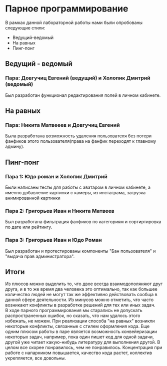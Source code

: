  # Парное программирование
 В рамках данной лабораторной работы нами были опробованы следующие стили:
 * Ведущий-ведомый
 * На равных
 * Пинг-понг

## Ведущий - ведомый
### Пара: Довгучиц Евгений (ведущий) и Холопик Дмитрий (ведомый)
Был разработан функционал редактирования полей в личном кабинете. 

## На равных
### Пара: Никита Матвееев и Довгучиц Евгений
Была разработана возможность удаления пользователя без потери фанфиков этого пользователя(права на фанфик переходят к главному админу).

## Пинг-понг
### Пара 1: Юдо роман и Холопик Дмитрий
Были написаны тесты для работы с аватаром в личном кабинете, а именно  добавление картинки с камеры, из инстаграма,
загрузка анимированной картинки
 
### Пара 2: Григорьев Иван и Никита Матвеев
Был разработана фильтрация фанфиков по категориям и сортиртировка по дате или рейтингу.

### Пара 3: Григорьев Иван и Юдо Роман 
Был разработан и протестированы компоненты "Бан пользователя" и "выдача прав администратора".


## Итоги
Из плюсов можно выделить то, что двое всегда взаимодополяняют друг друга, и в то же время два человека это оптимально, так как большее количество людей не могут так же эффективно действовать сообща в данной сфере деятельности. Из минусов можно отметить, что часто возникают конфликты в разработке решений для тех или иных задач.  
В ходе парного программирования мы старались не допускать распространенных ошибок, но сказать, что нам удалось этого избежать, не можем.
При реализации способа "на равных" возникли некоторые конфликты, связанные с стилем оформления кода.
Еще одним плюсом работы в паре является возможность конвейеризации некоторых задач, например, пока один пишет код для одной задачи, другой уже читает какую-нибудь литературу для выполнения другой. 
В целом все скорее понравилось, чем не понравилось. Концентрация при работе с напарником повышается, качество кода растет, коллектив укрепляется, все довольны.
